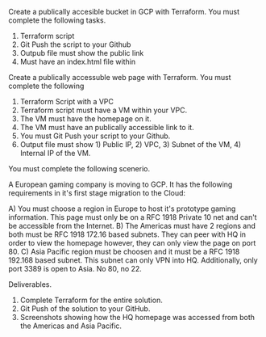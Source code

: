 Create a publically accesible bucket in GCP with Terraform.  You must complete the following tasks.
1) Terraform script
2) Git Push the script to your Github
3) Outpub file must show the public link
4) Must have an index.html file within



Create a publically accessuble web page with Terraform.  You must complete the following
1) Terraform Script with a VPC
2) Terraform script must have a VM within your VPC.
3) The VM must have the homepage on it.
4) The VM must have an publically accessible link to it.
5) You must Git Push your script to your Github.
6) Output file must show 1) Public IP, 2) VPC, 3) Subnet of the VM, 4) Internal IP of the VM.




You must complete the following scenerio.

A European gaming company is moving to GCP.  It has the following requirements in it's first stage migration to the Cloud:

A) You must choose a region in Europe to host it's prototype gaming information.  This page must only be on a RFC 1918 Private 10 net and can't be accessible from the Internet.
B) The Americas must have 2 regions and both must be RFC 1918 172.16 based subnets.  They can peer with HQ in order to view the homepage however, they can only view the page on port 80.
C) Asia Pacific region must be choosen and it must be a RFC 1918 192.168 based subnet.  This subnet can only VPN into HQ.  Additionally, only port 3389 is open to Asia. No 80, no 22.

Deliverables.
1) Complete Terraform for the entire solution.
2) Git Push of the solution to your GitHub.
3) Screenshots showing how the HQ homepage was accessed from both the Americas and Asia Pacific. 
